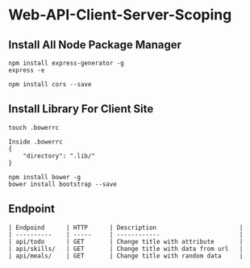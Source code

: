 # Web-API-Client-Server-Scoping

## Install All Node Package Manager

```
npm install express-generator -g
express -e

npm install cors --save
```

## Install Library For Client Site

```
touch .bowerrc

Inside .bowerrc
{
    "directory": ".lib/"
}

npm install bower -g
bower install bootstrap --save
```

## Endpoint

```
| Endpoind      | HTTP      | Description                       |
| ----------    | -----     | ------------                      |
| api/todo      | GET       | Change title with attribute       |
| api/skills/   | GET       | Change title with data from url   |
| api/meals/    | GET       | Change title with random data     |
```
